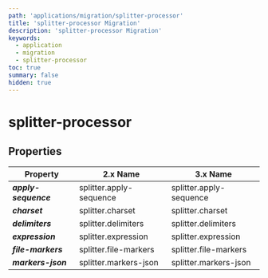```yaml
---
path: 'applications/migration/splitter-processor'
title: 'splitter-processor Migration'
description: 'splitter-processor Migration'
keywords:
  - application
  - migration
  - splitter-processor
toc: true
summary: false
hidden: true
---
```


# splitter-processor

## Properties

| Property             | 2.x Name                | 3.x Name                |
| -------------------- | ----------------------- | ----------------------- |
| **_apply-sequence_** | splitter.apply-sequence | splitter.apply-sequence |
| **_charset_**        | splitter.charset        | splitter.charset        |
| **_delimiters_**     | splitter.delimiters     | splitter.delimiters     |
| **_expression_**     | splitter.expression     | splitter.expression     |
| **_file-markers_**   | splitter.file-markers   | splitter.file-markers   |
| **_markers-json_**   | splitter.markers-json   | splitter.markers-json   |
